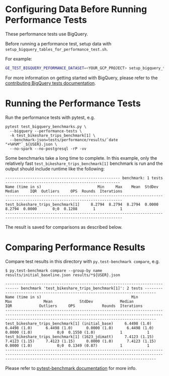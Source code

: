 # Configuring Data Before Running Performance Tests

These performance tests use BigQuery.

Before running a performance test, setup data with `setup_bigquery_tables_for_performance_test.sh`.

For example:

```bash
GE_TEST_BIGQUERY_PEFORMANCE_DATASET=<YOUR_GCP_PROJECT> setup_bigquery_tables_for_performance_test.sh
```

For more information on getting started with BigQuery, please refer to the [contributing BigQuery tests documentation](https://docs.greatexpectations.io/docs/contributing/contributing_test#bigquery-tests).

# Running the Performance Tests

Run the performance tests with pytest, e.g.

```
pytest test_bigquery_benchmarks.py \
  --bigquery --performance-tests \
  -k test_bikeshare_trips_benchmark[1] \
  --benchmark-json=tests/performance/results/`date "+%H%M"`_${USER}.json \
  --no-spark --no-postgresql -rP -vv
```

Some benchmarks take a long time to complete. In this example, only the relatively fast `test_bikeshare_trips_benchmark[1]` benchmark is run and the output should include runtime like the following:

```
--------------------------------------------------- benchmark: 1 tests ---------------------------------------------------
Name (time in s)                         Min     Max    Mean  StdDev  Median     IQR  Outliers     OPS  Rounds  Iterations
--------------------------------------------------------------------------------------------------------------------------
test_bikeshare_trips_benchmark[1]     8.2794  8.2794  8.2794  0.0000  8.2794  0.0000       0;0  0.1208       1           1
--------------------------------------------------------------------------------------------------------------------------
```

The result is saved for comparisons as described below.

# Comparing Performance Results

Compare test results in this directory with `py.test-benchmark compare`, e.g.

```
$ py.test-benchmark compare --group-by name results/initial_baseline.json results/*${USER}.json

---------------------------------------------------------------------------- benchmark 'test_bikeshare_trips_benchmark[1]': 2 tests ---------------------------------------------------------------------------
Name (time in s)                                        Min               Max              Mean            StdDev            Median               IQR            Outliers     OPS            Rounds  Iterations
---------------------------------------------------------------------------------------------------------------------------------------------------------------------------------------------------------------
test_bikeshare_trips_benchmark[1] (initial_base)     6.4498 (1.0)      6.4498 (1.0)      6.4498 (1.0)      0.0000 (1.0)      6.4498 (1.0)      0.0000 (1.0)           0;0  0.1550 (1.0)           1           1
test_bikeshare_trips_benchmark[1] (1623_jdimatt)     7.4123 (1.15)     7.4123 (1.15)     7.4123 (1.15)     0.0000 (1.0)      7.4123 (1.15)     0.0000 (1.0)           0;0  0.1349 (0.87)          1           1
---------------------------------------------------------------------------------------------------------------------------------------------------------------------------------------------------------------
```

Please refer to [pytest-benchmark documentation](https://pytest-benchmark.readthedocs.io/en/latest/comparing.html) for more info.
